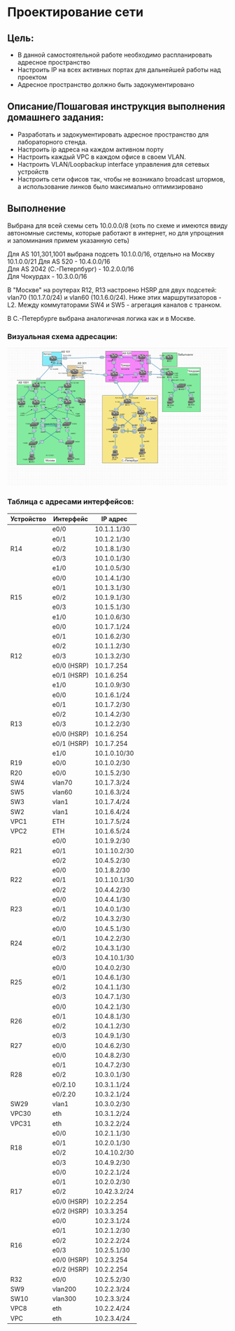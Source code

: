 # Проектирование сети

## Цель:
- В данной самостоятельной работе необходимо распланировать адресное пространство
- Настроить IP на всех активных портах для дальнейшей работы над проектом
- Адресное пространство должно быть задокументировано


## Описание/Пошаговая инструкция выполнения домашнего задания:

- Разработать и задокументировать адресное пространство для лабораторного стенда.
- Настроить ip адреса на каждом активном порту
- Настроить каждый VPC в каждом офисе в своем VLAN.
- Настроить VLAN/Loopbackup interface управления для сетевых устройств
- Настроить сети офисов так, чтобы не возникало broadcast штормов, а использование линков было максимально оптимизировано


## Выполнение

Выбрана для всей схемы сеть 10.0.0.0/8 (хоть по схеме и имеются ввиду автономные системы, которые работают в интернет, но для упрощения и запоминания примем указанную сеть)  

Для AS 101,301,1001 выбрана подсеть 10.1.0.0/16, отдельно на Москву 10.1.0.0/21
Для AS 520 - 10.4.0.0/16  
Для AS 2042 (С.-Петерпбург) - 10.2.0.0/16  
Для Чокурдах - 10.3.0.0/16

В "Москве" на роутерах R12, R13 настроено HSRP для двух подсетей: vlan70 (10.1.7.0/24) и vlan60 (10.1.6.0/24). Ниже этих маршрутизаторов - L2. Между коммутаторами SW4 и SW5 - агрегация каналов с транком.  

В С.-Петербурге выбрана аналогичная логика как и в Москве.

### Визуальная схема адресации:
![](./network.png)


### Таблица с адресами интерфейсов:
<!-- rowspan в markdown нельзя... -->
<table>
<thead>
<tr>
<th>Устройство</th>
<th>Интерфейс</th>
<th>IP адрес</th>
</tr>
</thead>
<tbody>

<tr>
<td rowspan="5">R14</td>
<td>e0/0</td>
<td>10.1.1.1/30</td>
</tr>
<tr>
<td>e0/1</td>
<td>10.1.2.1/30</td>
</tr>
<tr>
<td>e0/2</td>
<td>10.1.8.1/30</td>
</tr>
<tr>
<td>e0/3</td>
<td>10.1.0.1/30</td>
</tr>
<tr>
<td>e1/0</td>
<td>10.1.0.5/30</td>
</tr>

<tr>
<td rowspan="5">R15</td>
<td>e0/0</td>
<td>10.1.4.1/30</td>
</tr>
<tr>
<td>e0/1</td>
<td>10.1.3.1/30</td>
</tr>
<tr>
<td>e0/2</td>
<td>10.1.9.1/30</td>
</tr>
<tr>
<td>e0/3</td>
<td>10.1.5.1/30</td>
</tr>
<tr>
<td>e1/0</td>
<td>10.1.0.6/30</td>
</tr>

<tr>
<td rowspan="7">R12</td>
<td>e0/0</td>
<td>10.1.7.1/24</td>
</tr>
<tr>
<td>e0/1</td>
<td>10.1.6.2/30</td>
</tr>
<tr>
<td>e0/2</td>
<td>10.1.1.2/30</td>
</tr>
<tr>
<td>e0/3</td>
<td>10.1.3.2/30</td>
</tr>
<tr>
<td>e0/0 (HSRP)</td>
<td>10.1.7.254</td>
</tr>
<tr>
<td>e0/1 (HSRP)</td>
<td>10.1.6.254</td>
</tr>
<tr>
<td>e1/0</td>
<td>10.1.0.9/30</td>
</tr>

<tr>
<td rowspan="7">R13</td>
<td>e0/0</td>
<td>10.1.6.1/24</td>
</tr>
<tr>
<td>e0/1</td>
<td>10.1.7.2/30</td>
</tr>
<tr>
<td>e0/2</td>
<td>10.1.4.2/30</td>
</tr>
<tr>
<td>e0/3</td>
<td>10.1.2.2/30</td>
</tr>
<tr>
<td>e0/0 (HSRP)</td>
<td>10.1.6.254</td>
</tr>
<tr>
<td>e0/1 (HSRP)</td>
<td>10.1.7.254</td>
</tr>
<tr>
<td>e1/0</td>
<td>10.1.0.10/30</td>
</tr>

<tr>
<td>R19</td>
<td>e0/0</td>
<td>10.1.0.2/30</td>
</tr>

<tr>
<td>R20</td>
<td>e0/0</td>
<td>10.1.5.2/30</td>
</tr>

<tr>
<td>SW4</td>
<td>vlan70</td>
<td>10.1.7.3/24</td>
</tr>
<tr>
<td>SW5</td>
<td>vlan60</td>
<td>10.1.6.3/24</td>
</tr>
<tr>
<td>SW3</td>
<td>vlan1</td>
<td>10.1.7.4/24</td>
</tr>
<tr>
<td>SW2</td>
<td>vlan1</td>
<td>10.1.6.4/24</td>
</tr>
<tr>
<td>VPC1</td>
<td>ETH</td>
<td>10.1.7.5/24</td>
</tr>
<tr>
<td>VPC2</td>
<td>ETH</td>
<td>10.1.6.5/24</td>
</tr>

<tr>
<td rowspan="3">R21</td>
<td>e0/0</td>
<td>10.1.9.2/30</td>
</tr>
<tr>
<td>e0/1</td>
<td>10.1.10.2/30</td>
</tr>
<tr>
<td>e0/2</td>
<td>10.4.5.2/30</td>
</tr>

<tr>
<td rowspan="3">R22</td>
<td>e0/0</td>
<td>10.1.8.2/30</td>
</tr>
<tr>
<td>e0/1</td>
<td>10.1.10.1/30</td>
</tr>
<tr>
<td>e0/2</td>
<td>10.4.4.2/30</td>
</tr>

<tr>
<td rowspan="3">R23</td>
<td>e0/0</td>
<td>10.4.4.1/30</td>
</tr>
<tr>
<td>e0/1</td>
<td>10.4.0.1/30</td>
</tr>
<tr>
<td>e0/2</td>
<td>10.4.3.2/30</td>
</tr>

<tr>
<td rowspan="4">R24</td>
<td>e0/0</td>
<td>10.4.5.1/30</td>
</tr>
<tr>
<td>e0/1</td>
<td>10.4.2.2/30</td>
</tr>
<tr>
<td>e0/2</td>
<td>10.4.3.1/30</td>
</tr>
<tr>
<td>e0/3</td>
<td>10.4.10.1/30</td>
</tr>

<tr>
<td rowspan="4">R25</td>
<td>e0/0</td>
<td>10.4.0.2/30</td>
</tr>
<tr>
<td>e0/1</td>
<td>10.4.6.1/30</td>
</tr>
<tr>
<td>e0/2</td>
<td>10.4.1.1/30</td>
</tr>
<tr>
<td>e0/3</td>
<td>10.4.7.1/30</td>
</tr>

<tr>
<td rowspan="4">R26</td>
<td>e0/0</td>
<td>10.4.2.1/30</td>
</tr>
<tr>
<td>e0/1</td>
<td>10.4.8.1/30</td>
</tr>
<tr>
<td>e0/2</td>
<td>10.4.1.2/30</td>
</tr>
<tr>
<td>e0/3</td>
<td>10.4.9.1/30</td>
</tr>

<tr>
<td>R27</td>
<td>e0/0</td>
<td>10.4.6.2/30</td>
</tr>

<tr>
<td rowspan="5">R28</td>
<td>e0/0</td>
<td>10.4.8.2/30</td>
</tr>
<tr>
<td>e0/1</td>
<td>10.4.7.2/30</td>
</tr>
<tr>
<td>e0/2</td>
<td>10.3.0.1/30</td>
</tr>
<tr>
<td>e0/2.10</td>
<td>10.3.1.1/24</td>
</tr>
<tr>
<td>e0/2.20</td>
<td>10.3.2.1/24</td>
</tr>

<tr>
<td>SW29</td>
<td>vlan1</td>
<td>10.3.0.2/30</td>
</tr>
<tr>
<td>VPC30</td>
<td>eth</td>
<td>10.3.1.2/24</td>
</tr>
<tr>
<td>VPC31</td>
<td>eth</td>
<td>10.3.2.2/24</td>
</tr>

<tr>
<td rowspan="4">R18</td>
<td>e0/0</td>
<td>10.2.1.1/30</td>
</tr>
<tr>
<td>e0/1</td>
<td>10.2.0.1/30</td>
</tr>
<tr>
<td>e0/2</td>
<td>10.4.10.2/30</td>
</tr>
<tr>
<td>e0/3</td>
<td>10.4.9.2/30</td>
</tr>

<tr>
<td rowspan="5">R17</td>
<td>e0/0</td>
<td>10.2.2.1/24</td>
</tr>
<tr>
<td>e0/1</td>
<td>10.2.0.2/30</td>
</tr>
<tr>
<td>e0/2</td>
<td>10.42.3.2/24</td>
</tr>
<tr>
<td>e0/0 (HSRP)</td>
<td>10.2.2.254</td>
</tr>
<tr>
<td>e0/2 (HSRP)</td>
<td>10.3.3.254</td>
</tr>

<tr>
<td rowspan="6">R16</td>
<td>e0/0</td>
<td>10.2.3.1/24</td>
</tr>
<tr>
<td>e0/1</td>
<td>10.2.1.2/30</td>
</tr>
<tr>
<td>e0/2</td>
<td>10.2.2.2/24</td>
</tr>
<tr>
<td>e0/3</td>
<td>10.2.5.1/30</td>
</tr>
<tr>
<td>e0/0 (HSRP)</td>
<td>10.2.3.254</td>
</tr>
<tr>
<td>e0/2 (HSRP)</td>
<td>10.2.2.254</td>
</tr>

<tr>
<td>R32</td>
<td>e0/0</td>
<td>10.2.5.2/30</td>
</tr>

<tr>
<td>SW9</td>
<td>vlan200</td>
<td>10.2.2.3/24</td>
</tr>

<tr>
<td>SW10</td>
<td>vlan300</td>
<td>10.2.3.3/24</td>
</tr>

<tr>
<td>VPC8</td>
<td>eth</td>
<td>10.2.2.4/24</td>
</tr>

<tr>
<td>VPC</td>
<td>eth</td>
<td>10.2.3.4/24</td>
</tr>


